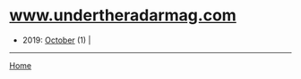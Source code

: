 # www.undertheradarmag.com

  * 2019: 
      [October](./www-undertheradarmag-com-2019-10.md) (1) | 

----

[Home](../)
